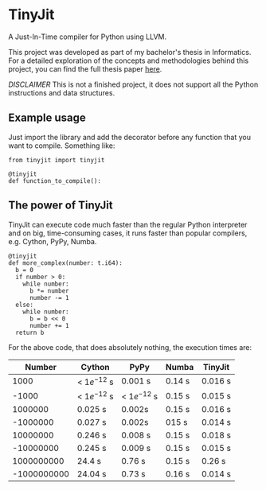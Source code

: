 # TinyJit
A Just-In-Time compiler for Python using LLVM.

This project was developed as part of my bachelor's thesis in Informatics. For a detailed exploration of the concepts and methodologies behind this project, you can find the full thesis paper [here](Thesis.pdf).

*DISCLAIMER* This is not a finished project, it does not support all the Python instructions and data structures.

## Example usage

Just import the library and add the decorator before any function that you want to compile. Something like:

```
from tinyjit import tinyjit

@tinyjit
def function_to_compile():
```

## The power of TinyJit

TinyJit can execute code much faster than the regular Python interpreter and on big, time-consuming cases, it runs faster than popular compilers, e.g. Cython, PyPy, Numba.

```
@tinyjit
def more_complex(number: t.i64):
  b = 0
  if number > 0:
    while number:
      b *= number
      number -= 1
  else:
    while number:
      b = b << 0
      number += 1
  return b
```

For the above code, that does absolutely nothing, the execution times are:

| Number | Cython | PyPy | Numba | TinyJit |
| --- | --- | --- | --- | --- |
| 1000 | < $1e^{-12}$ s | 0.001 s | 0.14 s | 0.016 s |
| -1000 | < $1e^{-12}$ s | < $1e^{-12}$ s | 0.15 s | 0.015 s |
| 1000000 | 0.025 s | 0.002s | 0.15 s | 0.016 s |
| -1000000 | 0.027 s | 0.002s | 015 s | 0.014 s |
| 10000000 | 0.246 s | 0.008 s | 0.15 s | 0.018 s |
| -10000000 | 0.245 s | 0.009 s | 0.15 s | 0.015 s |
| 1000000000 | 24.4 s | 0.76 s | 0.15 s | 0.26 s |
| -1000000000 | 24.04 s | 0.73 s | 0.16 s | 0.014 s |


